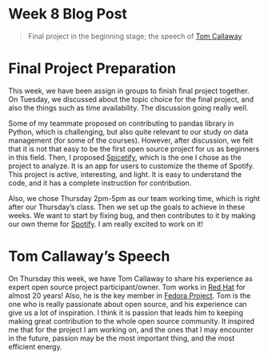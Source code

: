 # Week 8 Blog Post


> Final project in the beginning stage; the speech of [Tom Callaway](https://www.linkedin.com/in/spotfoss/)
> 
<!--more-->
# Final Project Preparation

This week, we have been assign in groups to finish final project together. On Tuesday, we discussed about the topic choice for the final project, and also the things such as time availability. The discussion going really well. 

Some of my teammate proposed on contributing to pandas library in Python, which is challenging, but also quite relevant to our study on data management (for some of the courses). However, after discussion, we felt that it is not that easy to be the first open source project for us as beginners in this field. Then, I proposed [Spicetify](https://github.com/spicetify), which is the one I chose as the project to analyze. It is an app for users to customize the theme of Spotify. This project is active, interesting, and light. It is easy to understand the code, and it has a complete instruction for contribution.

Also, we chose Thursday 2pm-5pm as our team working time, which is right after our Thursday’s class. Then we set up the goals to achieve in these weeks. We want to start by fixing bug, and then contributes to it by making our own theme for [Spotify](https://www.spotify.com/us/). I am really excited to work on it!

# Tom Callaway’s Speech

On Thursday this week, we have Tom Callaway to share his experience as expert open source project participant/owner. 
Tom works in [Red Hat](http://redhat.com) for almost 20 years! Also, he is the key member in [Fedora Project](https://getfedora.org/). Tom is the one who is really passionate about open source, and his experience can give us a lot of inspiration. I think it is passion that leads him to keeping making great contribution to the whole open source community. It inspired me that for the project I am working on, and the ones that I may encounter in the future, passion may be the most important thing, and the most efficient energy.
